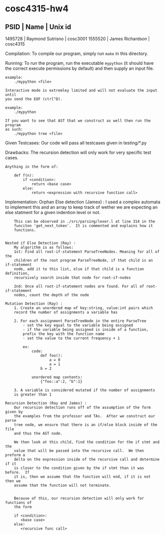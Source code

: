 # cosc4315-hw4

PSID        |   Name                |   Unix id
---------------------------------------------------
1495728     |   Raymond Sutrisno    |   cosc3001
1555520     |   James Richardson    |   cosc4315

Compilation:
    To compile our program, simply run `make` in this directory.

Running:
    To run the program, run the executable `mypython` (it should have the
    correct execute permissions by default) and then supply an input file.

    example:
        ./mypython <file>

    Interactive mode is extremley limited and will not evaluate the input until
    you send the EOF (ctrl^D).

    example:
        ./mypython

    If you want to see that AST that we construct as well then run the program
    as such:
        ./mypython tree <file>

Given Testcases:
    Our code will pass all testcases given in testing/*.py

Drawbacks:
    The recursion detection will only work for very specific test cases.

    Anything in the form of:

        def f(n):
            if <condition>:
                return <base case>
            else:
                return <expression with recursive function call>

Implementation:
    Orphan Else detection (James) :
        I used a complex automata to implement this and an array to keep track
        of wether we are expecting an else statment for a given indention level
        or not.

        This can be observed in ./src/parsing/lexer.l at line 314 in the
        funciton 'get_next_token'.  It is commented and explains how it
        functions.


    Nested if Else Detection (Ray) :
        My algorithm is as follows:
        1st: Find all root-if-statement ParseTreeNodes. Meaning for all of the
        children of the root program ParseTreeNode, if that child is an if-statement
        node, add it to this list, else if that child is a function definition, 
        recursively search inside that node for root-if-nodes

        2nd: Once all root-if-statement nodes are found. For all of root-if-statement 
        nodes, count the depth of the node

    Mutation Detection (Ray) :
        1. Create an unordered map of key:string, value:int pairs which
        record the number of assignments a variable has

        2. For each assignment ParseTreeNode in the entire ParseTree 
            - set the key equal to the variable being assigned
            - if the variable being assigned is inside of a function,
            prefix the key with the function name
            - set the value to the current frequency + 1

            ex:
                code:
                    def foo():
                        a = 0
                        a = 1
                    b = 2

                unordered map contents:
                    {"foo::a":2, "b":1}

        3. A variable is considered mutated if the number of assignments
        is greater than 1

    Recursion Detection (Ray and James) :
        Our recursion detection runs off of the assumption of the form given by
        the examples from the professor and TAs.  After we construct our parse
        tree node, we ensure that there is an if/else block inside of the file
        and thus the AST node.

        We then look at this child, find the condition for the if stmt and the
        value that will be passed into the recursive call.  We then preform a
        delta on the expression inside of the recursive call and determine if it
        is closer to the condition given by the if stmt than it was before.  If
        it is, then we assume that the function will end, if it is not then we
        assume that the function will not terminate.


        Because of this, our recursion detection will only work for functions of
        the form

        if <condition>:
           <base case>
        else:
           <recursive func call>
